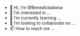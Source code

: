 - 👋 Hi, I’m @Benedictadwoa
- 👀 I’m interested in ...
- 🌱 I’m currently learning ...
- 💞️ I’m looking to collaborate on ...
- 📫 How to reach me ...

<!---
Benedictadwoa/Benedictadwoa is a ✨ special ✨ repository because its `README.md` (this file) appears on your GitHub profile.
You can click the Preview link to take a look at your changes.
--->
